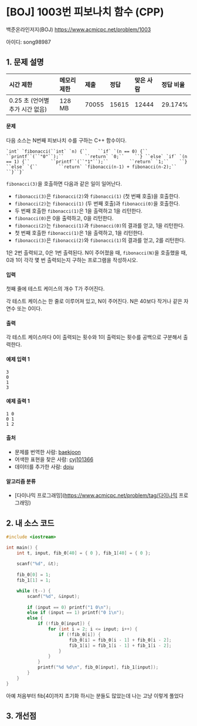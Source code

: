 # [BOJ] 1003번 피보나치 함수 (CPP)

백준온라인저지(BOJ) https://www.acmicpc.net/problem/1003

아이디: song98987



## 1. 문제 설명

| 시간 제한                       | 메모리 제한 | 제출  | 정답  | 맞은 사람 | 정답 비율 |
| :------------------------------ | :---------- | :---- | :---- | :-------- | :-------- |
| 0.25 초 (언어별 추가 시간 없음) | 128 MB      | 70055 | 15615 | 12444     | 29.174%   |

#### 문제

다음 소스는 N번째 피보나치 수를 구하는 C++ 함수이다.

```
`int` `fibonacci(``int` `n) {``    ``if` `(n == 0) {``        ``printf``(``"0"``);``        ``return` `0;``    ``} ``else` `if` `(n == 1) {``        ``printf``(``"1"``);``        ``return` `1;``    ``} ``else` `{``        ``return` `fibonacci(n‐1) + fibonacci(n‐2);``    ``}``}`
```

`fibonacci(3)`을 호출하면 다음과 같은 일이 일어난다.

- `fibonacci(3)`은 `fibonacci(2)`와 `fibonacci(1)` (첫 번째 호출)을 호출한다.
- `fibonacci(2)`는 `fibonacci(1)` (두 번째 호출)과 `fibonacci(0)`을 호출한다.
- 두 번째 호출한 `fibonacci(1)`은 1을 출력하고 1을 리턴한다.
- `fibonacci(0)`은 0을 출력하고, 0을 리턴한다.
- `fibonacci(2)`는 `fibonacci(1)`과 `fibonacci(0)`의 결과를 얻고, 1을 리턴한다.
- 첫 번째 호출한 `fibonacci(1)`은 1을 출력하고, 1을 리턴한다.
- `fibonacci(3)`은 `fibonacci(2)`와 `fibonacci(1)`의 결과를 얻고, 2를 리턴한다.

1은 2번 출력되고, 0은 1번 출력된다. N이 주어졌을 때, `fibonacci(N)`을 호출했을 때, 0과 1이 각각 몇 번 출력되는지 구하는 프로그램을 작성하시오.

#### 입력

첫째 줄에 테스트 케이스의 개수 T가 주어진다.

각 테스트 케이스는 한 줄로 이루어져 있고, N이 주어진다. N은 40보다 작거나 같은 자연수 또는 0이다.

#### 출력

각 테스트 케이스마다 0이 출력되는 횟수와 1이 출력되는 횟수를 공백으로 구분해서 출력한다.



#### 예제 입력 1

```
3
0
1
3
```

#### 예제 출력 1

```
1 0
0 1
1 2
```



#### 출처

- 문제를 번역한 사람: [baekjoon](https://www.acmicpc.net/user/baekjoon)
- 어색한 표현을 찾은 사람: [cyj101366](https://www.acmicpc.net/user/cyj101366)
- 데이터를 추가한 사람: [doju](https://www.acmicpc.net/user/doju)

#### 알고리즘 분류

- [다이나믹 프로그래밍](https://www.acmicpc.net/problem/tag/다이나믹 프로그래밍)



## 2. 내 소스 코드

```C++
#include <iostream>

int main() {
	int t, input, fib_0[40] = { 0 }, fib_1[40] = { 0 };
	
	scanf("%d", &t);
	
	fib_0[0] = 1;
	fib_1[1] = 1;

	while (t--) {
		scanf("%d", &input);
		
		if (input == 0) printf("1 0\n");
		else if (input == 1) printf("0 1\n");
		else {
			if (!fib_0[input]) {
				for (int i = 2; i <= input; i++) {
					if (!fib_0[i]) {
						fib_0[i] = fib_0[i - 1] + fib_0[i - 2];
						fib_1[i] = fib_1[i - 1] + fib_1[i - 2];
					}
				}
			}
			printf("%d %d\n", fib_0[input], fib_1[input]);
		}
	}
}
```

아예 처음부터 fib[40]까지 초기화 하시는 분들도 많았는데 나는 고냥 이렇게 풀었다



## 3. 개선점

